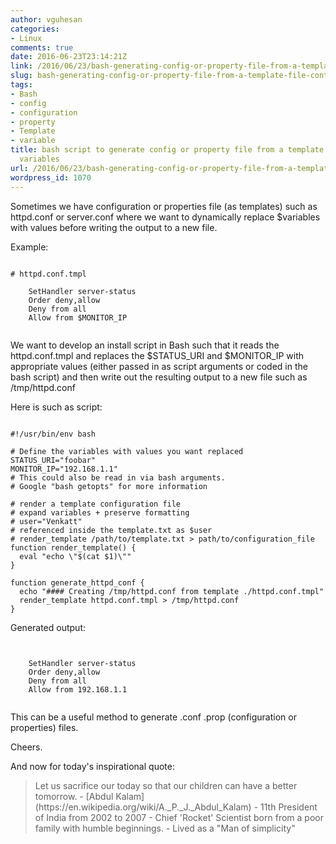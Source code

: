 ```yaml
---
author: vguhesan
categories:
- Linux
comments: true
date: 2016-06-23T23:14:21Z
link: /2016/06/23/bash-generating-config-or-property-file-from-a-template-file-containing-variables/
slug: bash-generating-config-or-property-file-from-a-template-file-containing-variables
tags:
- Bash
- config
- configuration
- property
- Template
- variable
title: bash script to generate config or property file from a template file containing
  variables
url: /2016/06/23/bash-generating-config-or-property-file-from-a-template-file-containing-variables/
wordpress_id: 1070
---
```


Sometimes we have configuration or properties file (as templates) such as httpd.conf or server.conf where we want to dynamically replace $variables with values before writing the output to a new file.

Example:

<pre><code language="xml">
# httpd.conf.tmpl
<Location $STATUS_URI>
    SetHandler server-status
    Order deny,allow
    Deny from all
    Allow from $MONITOR_IP
</Location>
</code></pre>

We want to develop an install script in Bash such that it reads the httpd.conf.tmpl and replaces the $STATUS_URI and $MONITOR_IP with appropriate values (either passed in as script arguments or coded in the bash script) and then write out the resulting output to a new file such as /tmp/httpd.conf

Here is such as script:

<pre><code language="bash">
#!/usr/bin/env bash

# Define the variables with values you want replaced
STATUS_URI="foobar"
MONITOR_IP="192.168.1.1"
# This could also be read in via bash arguments. 
# Google "bash getopts" for more information

# render a template configuration file
# expand variables + preserve formatting
# user="Venkatt"
# referenced inside the template.txt as $user
# render_template /path/to/template.txt > path/to/configuration_file
function render_template() {
  eval "echo \"$(cat $1)\""
}

function generate_httpd_conf {
  echo "#### Creating /tmp/httpd.conf from template ./httpd.conf.tmpl"
  render_template httpd.conf.tmpl > /tmp/httpd.conf
}
</code></pre>

Generated output:

<pre><code language="xml">
<Location foobar>
    SetHandler server-status
    Order deny,allow
    Deny from all
    Allow from 192.168.1.1
</Location>
</code></pre>

This can be a useful method to generate .conf .prop (configuration or properties) files.

Cheers.

And now for today's inspirational quote:


<blockquote>Let us sacrifice our today so that our children can have a better tomorrow.
- [Abdul Kalam](https://en.wikipedia.org/wiki/A._P._J._Abdul_Kalam)
- 11th President of India from 2002 to 2007
- Chief 'Rocket' Scientist born from a poor family with humble beginnings.
- Lived as a "Man of simplicity"</blockquote>
